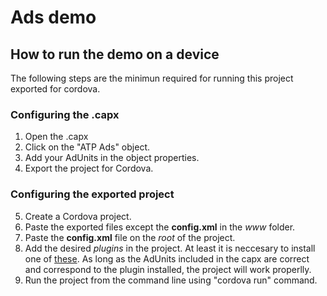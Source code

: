 Ads demo
==============

## How to run the demo on a device

The following steps are the minimun required for running this project exported for cordova. 

### Configuring the .capx 

1. Open the .capx
2. Click on the "ATP Ads" object. 
3. Add your AdUnits in the object properties. 
4. Export the project for Cordova. 

### Configuring the exported project

5. Create a Cordova project. 
6. Paste the exported files except the **config.xml** in the *www* folder. 
7. Paste the **config.xml** file on the *root* of the project. 
9. Add the desired *plugins* in the project. At least it is neccesary to install one of [these](https://github.com/ludei/atomic-plugins-c2#ads-1). As long as the AdUnits included in the capx are correct and correspond to the plugin installed, the project will work properlly. 
8. Run the project from the command line using "cordova run" command.

